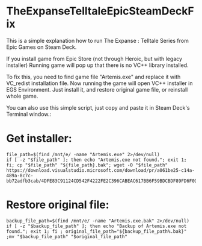 # TheExpanseTelltaleEpicSteamDeckFix
This is a simple explanation how to run The Expanse : Telltale Series from Epic Games on Steam Deck.

If you install game from Epic Store (not through Heroic, but with legacy installer) Running game will pop up that there is no VC++ library installed.

To fix this, you need to find game file "Artemis.exe" and replace it with VC_redist installation file.
Now running the game will open VC++ installer in EGS Environment. Just install it, and restore original game file, or reinstall whole game.

You can also use this simple script, just copy and paste it in Steam Deck's Terminal window.:

# Get installer:
```
file_path=$(find /mnt/e/ -name "Artemis.exe" 2>/dev/null)
if [ -z "$file_path" ]; then echo "Artemis.exe not found."; exit 1; fi; cp "$file_path" "${file_path}.bak"; wget -O "$file_path" https://download.visualstudio.microsoft.com/download/pr/a061be25-c14a-489a-8c7c-bb72adfb3cab/4DFE83C91124CD542F4222FE2C396CABEAC617BB6F59BDCBDF89FD6F0DF0A32F/VC_redist.x64.exe
```

# Restore original file:
```
backup_file_path=$(find /mnt/e/ -name "Artemis.exe.bak" 2>/dev/null)
if [ -z "$backup_file_path" ]; then echo "Backup of Artemis.exe not found."; exit 1; fi ; original_file_path="${backup_file_path%.bak}" ;mv "$backup_file_path" "$original_file_path"
```
